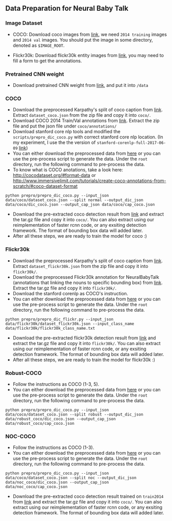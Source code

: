 ## Data Preparation for Neural Baby Talk

### Image Dataset

- COCO: Download coco images from [link](http://cocodataset.org/#download), we need `2014 training` images and `2014 val` images. You should put the image in some directory, denoted as `$IMAGE_ROOT`.

- Flickr30k: Download flickr30k entity images from [link](http://web.engr.illinois.edu/~bplumme2/Flickr30kEntities/), you may need to fill a form to get the annotations.

### Pretrained CNN weight
- Download pretrained CNN weight from [link](https://www.dropbox.com/sh/67fc8n6ddo3qp47/AADUMRqlcvjv4zqBX6K2L8c2a?dl=0), and put it into `/data`

### COCO
- Download the preprocessed Karpathy's split of coco caption from [link](http://cs.stanford.edu/people/karpathy/deepimagesent/caption_datasets.zip). Extract `dataset_coco.json` from the zip file and copy it into `coco/`.
- Download COCO 2014 Train/Val annotations from [link](http://images.cocodataset.org/annotations/annotations_trainval2014.zip). Extract the zip file and put the json file under `coco/annotations/`
- Download stanford core nlp tools and modified the `scripts/prepro_dic_coco.py` with correct stanford core nlp location. (In my experiment, I use the the version of `stanford-corenlp-full-2017-06-09` [link](https://nlp.stanford.edu/software/stanford-corenlp-full-2017-06-09.zip))
- You can either download the preprocessed data from [here](https://www.dropbox.com/s/1t9nrbevzqn93to/coco.tar.gz?dl=0) or you can use the pre-process script to generate the data. Under the `root` directory, run the following command to pre-process the data.
- To know what is COCO anotations, take a look here: http://cocodataset.org/#format-data or http://www.immersivelimit.com/tutorials/create-coco-annotations-from-scratch/#coco-dataset-format
```
python prepro/prepro_dic_coco.py --input_json data/coco/dataset_coco.json --split normal --output_dic_json data/coco/dic_coco.json --output_cap_json data/coco/cap_coco.json
```
- Download the pre-extracted coco detection result from [link](https://www.dropbox.com/s/2gzo4ops5gbjx5h/coco_detection.h5.tar.gz?dl=0) and extract the tar.gz file and copy it into `coco/`. You can also extract using our reimplementation of faster rcnn code, or any exsiting detection framework. The format of bounding box data will added later.
- After all these steps, we are ready to train the model for coco :)

### Flickr30k
- Download the preprocessed Karpathy's split of coco caption from [link](http://cs.stanford.edu/people/karpathy/deepimagesent/caption_datasets.zip). Extract `dataset_flickr30k.json` from the zip file and copy it into `flickr30k/`.
- Download the preprocessed Flickr30k annotation for NeuralBabyTalk (annotations that linking the nouns to specific bounding box) from [link](https://www.dropbox.com/s/h4ru86ocb10axa1/flickr30k_cleaned_class.json.tar.gz?dl=0). Extract the tar.gz file and copy it into `flickr30k/`.
- Download the stanford corenlp as COCO's instruction. 
- You can either download the preprocessed data from [here](https://www.dropbox.com/s/twve5exs8qj9xgd/flickr30k.tar.gz?dl=0) or you can use the pre-process script to generate the data. Under the `root` directory, run the following command to pre-process the data.
```
python prepro/prepro_dic_flickr.py --input_json data/flickr30k/dataset_flickr30k.json --input_class_name data/flickr30k/flickr30k_class_name.txt
```
- Download the pre-extracted flickr30k detection result from [link](https://www.dropbox.com/s/5o6so7h4xq5ki1t/flickr30k_detection.h5.tar.gz?dl=0) and extract the tar.gz file and copy it into `flickr30k/`. You can also extract using our reimplementation of faster rcnn code, or any exsiting detection framework. The format of bounding box data will added later.
- After all these steps, we are ready to train the model for flickr30k :)

### Robust-COCO
- Follow the instructions as COCO (1-3, 5).
- You can either download the preprocessed data from [here](https://www.dropbox.com/s/tevyub9rxz6d22l/coco_robust.tar.gz?dl=0) or you can use the pre-process script to generate the data. Under the `root` directory, run the following command to pre-process the data.
```
python prepro/prepro_dic_coco.py --input_json data/coco/dataset_coco.json --split robust --output_dic_json data/robust_coco/dic_coco.json --output_cap_json data/robust_coco/cap_coco.json
```

### NOC-COCO
- Follow the instructions as COCO (1-3). 
- You can either download the preprocessed data from [here](https://www.dropbox.com/s/tevyub9rxz6d22l/coco_robust.tar.gz?dl=0) or you can use the pre-process script to generate the data. Under the `root` directory, run the following command to pre-process the data.
```
python prepro/prepro_dic_coco.py --input_json data/coco/dataset_coco.json --split noc --output_dic_json data/noc_coco/dic_coco.json --output_cap_json data/noc_coco/cap_coco.json
```
- Download the pre-extracted coco detection result trained on `train2014` from [link](https://www.dropbox.com/s/2gzo4ops5gbjx5h/coco_detection.h5.tar.gz?dl=0) and extract the tar.gz file and copy it into `coco/`. You can also extract using our reimplementation of faster rcnn code, or any exsiting detection framework. The format of bounding box data will added later.

